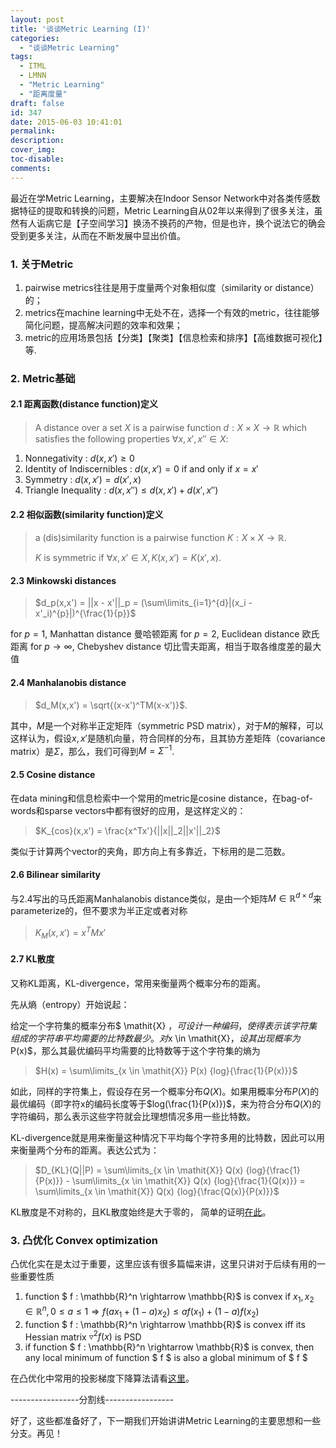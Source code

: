 ```yaml
---
layout: post
title: '谈谈Metric Learning (I)'
categories:
  - "谈谈Metric Learning"
tags:
  - ITML
  - LMNN
  - "Metric Learning"
  - "距离度量"
draft: false
id: 347
date: 2015-06-03 10:41:01
permalink:
description:
cover_img:
toc-disable:
comments:
---
```


最近在学Metric Learning，主要解决在Indoor Sensor Network中对各类传感数据特征的提取和转换的问题，Metric Learning自从02年以来得到了很多关注，虽然有人诟病它是【子空间学习】换汤不换药的产物，但是也许，换个说法它的确会受到更多关注，从而在不断发展中显出价值。

### 1\. 关于Metric

1.  pairwise metrics往往是用于度量两个对象相似度（similarity or distance）的；
2.  metrics在machine learning中无处不在，选择一个有效的metric，往往能够简化问题，提高解决问题的效率和效果；
3.  metric的应用场景包括【分类】【聚类】【信息检索和排序】【高维数据可视化】等.

### 2\. Metric基础

#### 2.1 距离函数(distance function)定义

> A distance over a set $\mathit{X}$ is a pairwise function $d: \mathit{X} \times \mathit{X} \rightarrow \mathbb{R}$ which satisfies the following properties $\forall x, x', x'' \in \mathit{X}$:

1.  Nonnegativity : $d(x,x') \geq 0$
2.  Identity of Indiscernibles : $d(x,x') = 0$ if and only if $x = x'$
3.  Symmetry : $d(x,x') = d(x',x)$
4.  Triangle Inequality : $d(x,x'') \leq d(x,x') + d(x',x'')$

#### 2.2 相似函数(similarity function)定义

> a (dis)similarity function is a pairwise function $\mathit{K}: \mathit{X} \times \mathit{X} \rightarrow \mathbb{R}$.
>
>   $\mathit{K}$ is symmetric if $\forall x,x' \in \mathit{X}, \mathit{K}(x,x') = \mathit{K}(x',x)$.

#### 2.3 Minkowski distances

> $d_p(x,x') = ||x - x'||_p = (\sum\limits_{i=1}^{d}|(x_i - x'_i)^{p}|)^{\frac{1}{p}}$

for $p=1$, Manhattan distance 曼哈顿距离
for $p =2$, Euclidean distance 欧氏距离
for $p \rightarrow \infty$, Chebyshev distance 切比雪夫距离，相当于取各维度差的最大值

#### 2.4 Manhalanobis distance

> $d_M(x,x') = \sqrt{(x-x')^TM(x-x')}$.

其中，$M$是一个对称半正定矩阵（symmetric PSD matrix），对于$M$的解释，可以这样认为，假设$x,x'$是随机向量，符合同样的分布，且其协方差矩阵（covariance matrix）是$\Sigma$，那么，我们可得到$M = \Sigma^{-1}$.

#### 2.5 Cosine distance

在data mining和信息检索中一个常用的metric是cosine distance，在bag-of-words和sparse vectors中都有很好的应用，是这样定义的：

> $K_{cos}(x,x') = \frac{x^Tx'}{||x||_2||x'||_2}$

类似于计算两个vector的夹角，即方向上有多靠近，下标用的是二范数。

#### 2.6 Bilinear similarity

与2.4写出的马氏距离Manhalanobis distance类似，是由一个矩阵$M \in \mathbb{R}^{d \times d}$来parameterize的，但不要求为半正定或者对称

> $K_M(x,x') = x^TMx'$

#### 2.7 KL散度

又称KL距离，KL-divergence，常用来衡量两个概率分布的距离。

先从熵（entropy）开始说起：

给定一个字符集的概率分布$ \mathit{X} $，可设计一种编码，使得表示该字符集组成的字符串平均需要的比特数最少。对$x \in \mathit{X}$，设其出现概率为$P(x)$，那么其最优编码平均需要的比特数等于这个字符集的熵为

> $H(x) = \sum\limits_{x \in \mathit{X}} P(x) {log}{\frac{1}{P(x)}}$

如此，同样的字符集上，假设存在另一个概率分布$Q(X)$。如果用概率分布$P(X)$的最优编码（即字符x的编码长度等于$log(\frac{1}{P(x)})$，来为符合分布$Q(X)$的字符编码，那么表示这些字符就会比理想情况多用一些比特数。

KL-divergence就是用来衡量这种情况下平均每个字符多用的比特数，因此可以用来衡量两个分布的距离。表达公式为：

> $D_{KL}(Q||P) = \sum\limits_{x \in \mathit{X}} Q(x) {log}{\frac{1}{P(x)}} - \sum\limits_{x \in \mathit{X}} Q(x) {log}{\frac{1}{Q(x)}} = \sum\limits_{x \in \mathit{X}} Q(x) {log}{\frac{Q(x)}{P(x)}}$

KL散度是不对称的，且KL散度始终是大于零的， 简单的证明[在此](http://blog.csdn.net/caohao2008/article/details/6910794)。

### 3\. 凸优化 Convex optimization

凸优化实在是太过于重要，这里应该有很多篇幅来讲，这里只讲对于后续有用的一些重要性质

1.  function $ f : \mathbb{R}^n \rightarrow \mathbb{R}$ is convex if $x_1, x_2 \in \mathbb{R}^n, 0 \leq a \leq 1 \Rightarrow f(ax_1 + (1-a)x_2) \leq af(x_1) + (1-a)f(x_2)$
2.  function $ f : \mathbb{R}^n \rightarrow \mathbb{R}$ is convex iff its Hessian matrix $\triangledown^2f(x)$ is PSD
3.  if function $ f : \mathbb{R}^n \rightarrow \mathbb{R}$ is convex, then any local minimum of function $ f $ is also a global minimum of $ f $

在凸优化中常用的投影梯度下降算法请看[这里](http://goo.gl/7Q46EA)。

-----------------分割线-----------------

好了，这些都准备好了，下一期我们开始讲讲Metric Learning的主要思想和一些分支。再见！
